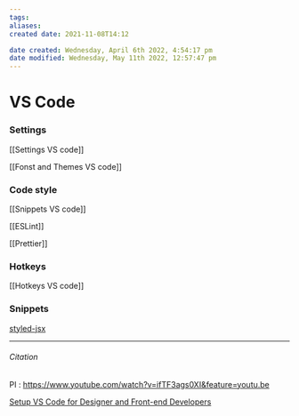 ```yaml
---
tags: 
aliases: 
created date: 2021-11-08T14:12

date created: Wednesday, April 6th 2022, 4:54:17 pm
date modified: Wednesday, May 11th 2022, 12:57:47 pm
---
```


# VS Code

### Settings

[[Settings VS code]]

[[Fonst and Themes VS code]]

### Code style

[[Snippets VS code]]

[[ESLint]]

[[Prettier]]

### Hotkeys

[[Hotkeys VS code]]

### Snippets

[styled-jsx](https://marketplac()e.visualstudio.com/items?itemName=blanu.vscode-styled-jsx)

---

###### Citation

PI : https://www.youtube.com/watch?v=ifTF3ags0XI&feature=youtu.be

[Setup VS Code for Designer and Front-end Developers](https://dev.to/yogeshdev/setup-vs-code-for-designer-and-front-end-developers-1fli)
